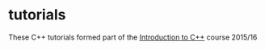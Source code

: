 # tutorials

These C++ tutorials formed part of the [Introduction to
C++](http://www.doc.ic.ac.uk/~wjk/C++Intro/index.html) course 2015/16
